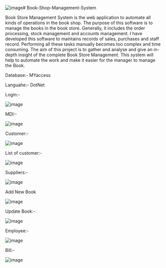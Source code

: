 ![image](https://github.com/Shub26vish/Book-Shop-Management-System/assets/127945668/27b7b4f6-e78d-4035-b5bf-a02099815279)# Book-Shop-Management-System

Book Store Management System is the web application to automate all kinds of operations in the book shop. The purpose of this software is to manage the books in the book store. Generally, it includes the order processing, stock management and accounts management. I have developed this software to maintains records of sales, purchases and staff record.
Performing all these tasks manually becomes too complex and time consuming.
The aim of this project is to gather and analyse and give an in-depth insight of the complete Book Store Management. This system will help to automate the work and make it easier for the manager to manage the Book.

Database:- MYaccess

Languahe:- DotNet

Login:-


![image](https://github.com/Shub26vish/Book-Shop-Management-System/assets/127945668/bb007451-e534-4235-a2f5-6a6d7d23aef5)


MDI:-


![image](https://github.com/Shub26vish/Book-Shop-Management-System/assets/127945668/f01d5c9c-21aa-4815-b47c-02966d54eac4)



Customer:-


![image](https://github.com/Shub26vish/Book-Shop-Management-System/assets/127945668/a4123761-7e2d-48bb-83f3-bce09fe7cd2f)



List of customer:-



![image](https://github.com/Shub26vish/Book-Shop-Management-System/assets/127945668/b7180892-290a-413f-9ce0-443392ab4797)



Suppliers:-


![image](https://github.com/Shub26vish/Book-Shop-Management-System/assets/127945668/6c7c5b0c-949c-402c-bb87-146315a151fd)



Add New Book


![image](https://github.com/Shub26vish/Book-Shop-Management-System/assets/127945668/aecc1d5e-aa98-4512-860b-1c19e2140389)



Update Book:-


![image](https://github.com/Shub26vish/Book-Shop-Management-System/assets/127945668/56d084aa-1c96-46df-a1e7-a675ba0423e6)



Employee:-


![image](https://github.com/Shub26vish/Book-Shop-Management-System/assets/127945668/3cd4e4b3-2f8d-4b33-a24b-fb391bd6f6bc)


Bill:-


![image](https://github.com/Shub26vish/Book-Shop-Management-System/assets/127945668/879cf560-2804-4c28-a91c-f66409b86976)



